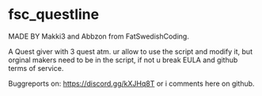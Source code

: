 # fsc_questline
MADE BY Makki3 and Abbzon from FatSwedishCoding.

A Quest giver with 3 quest atm.
ur allow to use the script and modify it,
 but orginal makers need to be in the script, if not u break EULA and github terms of service.

Buggreports on: https://discord.gg/kXJHq8T or i comments here on github.


